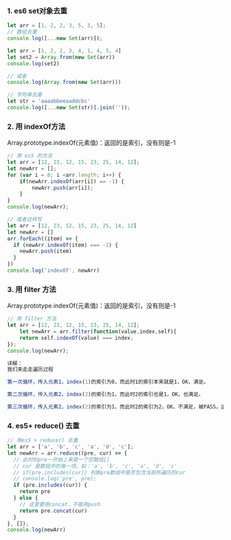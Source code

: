 ### 1. es6 set对象去重

```js
let arr = [1, 2, 2, 3, 5, 3, 5];
// 数组去重
console.log([...new Set(arr)]);
```

```js
let arr = [1, 2, 2, 3, 4, 1, 4, 5, 4]
let set2 = Array.from(new Set(arr))
console.log(set2)

// 或者
console.log(Array.from(new Set(arr)))
```

```js
// 字符串去重
let str = 'aaaabbeeaaddcbc'
console.log([...new Set(str)].join(''));
```

### 2. 用 indexOf方法

Array.prototype.indexOf(元素值)：返回的是索引，没有则是-1

```js
// 用 es5 的方法
let arr = [12, 23, 12, 15, 23, 25, 14, 12];
let newArr = [];
for (var i = 0; i <arr.length; i++) {
    if(newArr.indexOf(arr[i]) == -1) {
        newArr.push(arr[i]);
    }
}
console.log(newArr);

// 或者这样写
let arr = [12, 23, 12, 15, 23, 25, 14, 12]
let newArr = []
arr.forEach((item) => {
  if (newArr.indexOf(item) === -1) {
    newArr.push(item)
  }
})
console.log('indexOf', newArr)
```



### 3. 用 filter 方法

Array.prototype.indexOf(元素值)：返回的是索引，没有则是-1

```js
// 用 filter 方法
let arr = [12, 23, 12, 15, 23, 25, 14, 12];
    let newArr = arr.filter(function(value,index,self){
    return self.indexOf(value) === index;
});
console.log(newArr);

详解：
我们来走走遍历过程

第一次循环，传入元素1，index(1)的索引为0，而此时1的索引本来就是1，OK，满足。

第二次循环，传入元素2，index(2)的索引为1，而此时2的索引也是1，OK，也满足。

第三次循环，传入元素2，index(2)的索引为1，而此时2的索引为2，OK，不满足，被PASS，这里就是巧妙的借用了indexOf始终查找到第一次出现的位置。
```



### 4. es5+ reduce() 去重

```js
// 用es5 + reduce() 去重
let arr = ['a', 'b', 'c', 'a', 'd', 'c'];
let newArr = arr.reduce((pre, cur) => {
  // 此时的pre一开始上来是一个空数组[]
  // cur 是数组中的每一项。如：'a', 'b', 'c', 'a', 'd', 'c'
  // if(pre.includes(cur)) 判断pre数组中是否包含当前所遍历的cur
  // console.log('pre', pre);
  if (pre.includes(cur)) {
    return pre
  } else {
    // 这里要用concat，不能用push
    return pre.concat(cur)
  }
}, []);
console.log(newArr)
```




















